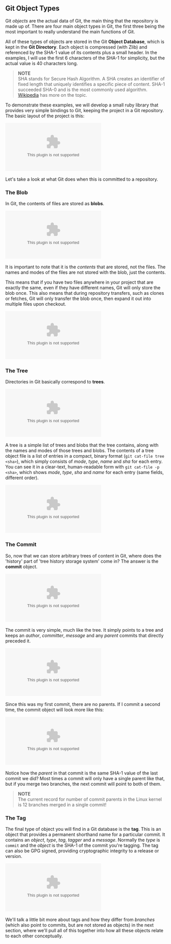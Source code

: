 <!--
SPDX-FileCopyrightText: 2008 Geoffrey Grosenbach <boss@topfunky.com>
SPDX-FileCopyrightText: 2008 Scott Chacon <schacon@gmail.com>
SPDX-FileCopyrightText: 2023 Robin Vobruba <hoijui.quaero@gmail.com>

SPDX-License-Identifier: CC-BY-SA-3.0
-->

## Git Object Types

Git *objects* are the actual data of Git,
the main thing that the repository is made up of.
There are four main object types in Git,
the first three being the most important
to really understand the main functions of Git.

All of these types of objects are stored in the Git **Object Database**,
which is kept in the **Git Directory**.
Each object is compressed (with Zlib)
and referenced by the SHA-1 value of its contents plus a small header.
In the examples,
I will use the first 6 characters of the SHA-1 for simplicity,
but the actual value is 40 characters long.

> **NOTE** \
SHA stands for Secure Hash Algorithm.
A SHA creates an identifier of fixed length
that uniquely identifies a specific piece of content.
SHA-1 succeeded SHA-0 and is the most commonly used algorithm.
[Wikipedia](https://en.wikipedia.org/wiki/SHA1) has more on the topic.

To demonstrate these examples,
we will develop a small ruby library
that provides very simple bindings to Git,
keeping the project in a Git repository.
The basic layout of the project is this:

![Sample project with files and directories](../artwork/diagrams/layout.eps)

Let's take a look at what Git does when this is committed to a repository.

### The Blob

In Git,
the contents of files are stored as **blobs**.

![Files are stored as blobs](../artwork/diagrams/blobs.eps)

It is important to note that it is the *contents* that are stored,
not the files.
The names and modes of the files are not stored with the blob,
just the contents.

This means that if you have two files anywhere in your project
that are exactly the same,
even if they have different names,
Git will only store the blob once.
This also means that during repository transfers,
such as clones or fetches,
Git will only transfer the blob once,
then expand it out into multiple files upon checkout.

![The contents of a blob,
uncompressed](../artwork/diagrams/blob-expand.eps)

### The Tree

Directories in Git basically correspond to **trees**.

![Trees are pointers to blobs and other trees](../artwork/diagrams/trees.eps)

A tree is a simple list of trees and blobs that the tree contains,
along with the names and modes of those trees and blobs.
The contents of a tree object file is a list of entries in a compact,
binary format (`git cat-file tree <sha>`),
which simply consists of *mode*,
*type*,
*name* and *sha* for each entry.
You can see it in a clear-text,
human-readable form with `git cat-file -p <sha>`,
which shows *mode*,
*type*,
*sha* and *name* for each entry (same fields,
different order).

![An uncompressed tree](../artwork/diagrams/tree-expand.eps)

### The Commit

So,
now that we can store arbitrary trees of content in Git,
where does the 'history' part of 'tree history storage system' come in?
The answer is the **commit** object.

![A commit references a tree](../artwork/diagrams/commit.eps)

The commit is very simple,
much like the tree.
It simply points to a tree and keeps an *author*,
*committer*,
*message* and any *parent* commits that directly preceded it.

![Uncompressed initial commit](../artwork/diagrams/commit-expand.eps)

Since this was my first commit,
there are no parents.
If I commit a second time,
the commit object will look more like this:

![A commit with a parent](../artwork/diagrams/commit-expand2.eps)

Notice how the *parent* in that commit
is the same SHA-1 value of the last commit we did?
Most times a commit will only have a single parent like that,
but if you merge two branches,
the next commit will point to both of them.

> **NOTE** \
The current record for number of commit parents in the Linux kernel
is 12 branches merged in a single commit!

### The Tag

The final type of object you will find in a Git database is the **tag**.
This is an object that provides a permanent shorthand name
for a particular commit.
It contains an *object*,
*type*,
*tag*,
*tagger* and a *message*.
Normally the *type* is `commit`
and the *object* is the SHA-1 of the commit you're tagging.
The tag can also be GPG signed,
providing cryptographic integrity to a release or version.

![Uncompressed tag](../artwork/diagrams/tag-expand.eps)

We'll talk a little bit more about tags
and how they differ from *branches* (which also point to commits,
but are not stored as objects) in the next section,
where we'll pull all of this together
into how all these objects relate to each other conceptually.

